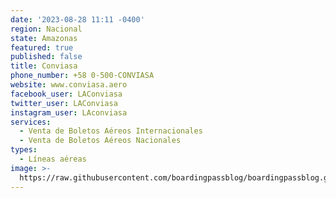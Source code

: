 ```yaml
---
date: '2023-08-28 11:11 -0400'
region: Nacional
state: Amazonas
featured: true
published: false
title: Conviasa
phone_number: +58 0-500-CONVIASA
website: www.conviasa.aero
facebook_user: LAConviasa
twitter_user: LAConviasa
instagram_user: LAconviasa
services:
  - Venta de Boletos Aéreos Internacionales
  - Venta de Boletos Aéreos Nacionales
types:
  - Líneas aéreas
image: >-
  https://raw.githubusercontent.com/boardingpassblog/boardingpassblog.github.io/main/assets/images/Conviasa-Logo.jpg
---
```

